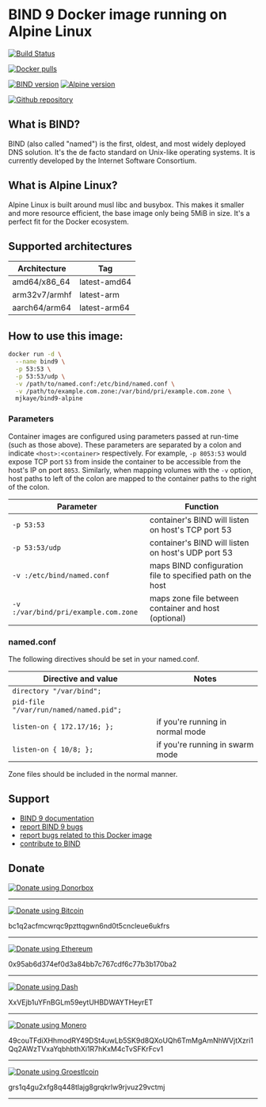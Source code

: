 # BIND 9 Docker image running on Alpine Linux #

[![Build Status](https://cloud.drone.io/api/badges/mjkaye/docker-bind9-alpine/status.svg)](https://cloud.drone.io/mjkaye/docker-bind9-alpine)

[![Docker pulls](https://img.shields.io/docker/pulls/mjkaye/bind9-alpine.svg?style=for-the-badge&logo=docker)](https://hub.docker.com/r/mjkaye/bind9-alpine)

[![BIND version](https://img.shields.io/badge/BIND%20version-9.14.8--r5-blue.svg?style=for-the-badge)](https://www.isc.org/bind/)
[![Alpine version](https://img.shields.io/badge/Alpine%20version-3.11.6-blue.svg?style=for-the-badge)](https://alpinelinux.org/)

[![Github repository](https://img.shields.io/static/v1.svg?style=for-the-badge&color=blue&label=source%20code&message=docker-bind9-alpine&logo=github&logoColor=FFFFFF)](https://www.github.com/mjkaye/docker-bind9-alpine)

## What is BIND? ##

BIND (also called "named") is the first, oldest, and most widely deployed DNS solution. It's the de facto standard on Unix-like operating systems. It is currently developed by the Internet Software Consortium.

## What is Alpine Linux? ##

Alpine Linux is built around musl libc and busybox. This makes it smaller and more resource efficient, the base image only being 5MiB in size. It's a perfect fit for the Docker ecosystem.

## Supported architectures ##

| Architecture  | Tag          |
| ---           | ---          |
| amd64/x86_64  | latest-amd64 |
| arm32v7/armhf | latest-arm   |
| aarch64/arm64 | latest-arm64 |

## How to use this image: ##

```bash
docker run -d \
  --name bind9 \
  -p 53:53 \
  -p 53:53/udp \
  -v /path/to/named.conf:/etc/bind/named.conf \
  -v /path/to/example.com.zone:/var/bind/pri/example.com.zone \
  mjkaye/bind9-alpine
```

### Parameters ###

Container images are configured using parameters passed at run-time (such as those above). These parameters are separated by a colon and indicate `<host>:<container>` respectively. For example, `-p 8053:53` would expose TCP port `53` from inside the container to be accessible from the host's IP on port `8053`. Similarly, when mapping volumes with the `-v` option, host paths to left of the colon are mapped to the container paths to the right of the colon.

| Parameter                            | Function                                                   |
| ---                                  | ---                                                        |
| `-p 53:53`                           | container's BIND will listen on host's TCP port 53         |
| `-p 53:53/udp`                       | container's BIND will listen on host's UDP port 53         |
| `-v :/etc/bind/named.conf`           | maps BIND configuration file to specified path on the host |
| `-v :/var/bind/pri/example.com.zone` | maps zone file between container and host (optional)       |

### named.conf ###

The following directives should be set in your named.conf.

| Directive and value                    | Notes                            |
| ---                                    | ---                              |
| `directory "/var/bind";`               |                                  |
| `pid-file "/var/run/named/named.pid";` |                                  |
| `listen-on { 172.17/16; };`            | if you're running in normal mode |
| `listen-on { 10/8; };`                 | if you're running in swarm mode  |

Zone files should be included in the normal manner.

## Support ##

 * [BIND 9 documentation](https://bind9.readthedocs.io/en/latest/index.html)
 * [report BIND 9 bugs](https://gitlab.isc.org/isc-projects/bind9/issues)
 * [report bugs related to this Docker image](https://github.com/mjkaye/docker-bind9-alpine/issues)
 * [contribute to BIND](https://gitlab.isc.org/isc-projects/bind9/-/blob/master/CONTRIBUTING.md)

## Donate ##

[![Donate using Donorbox](https://img.shields.io/badge/usd,gbp,eur-265B79?logo=shopify&style=for-the-badge)](https://donorbox.org/docker-images)

---

[![Donate using Bitcoin](https://img.shields.io/badge/bitcoin-265B79?logo=bitcoin&style=for-the-badge)](https://www.freeformatter.com/qr-code?w=350&h=350&e=Q&c=bc1q2acfmcwrqc9pzttqgwn6nd0t5cncleue6ukfrs)

bc1q2acfmcwrqc9pzttqgwn6nd0t5cncleue6ukfrs

---

[![Donate using Ethereum](https://img.shields.io/badge/ethereum-265B79?logo=ethereum&style=for-the-badge)](https://www.freeformatter.com/qr-code?w=350&h=350&e=Q&c=0x95ab6d374ef0d3a84bb7c767cdf6c77b3b170ba2)

0x95ab6d374ef0d3a84bb7c767cdf6c77b3b170ba2

---

[![Donate using Dash](https://img.shields.io/badge/dash-265B79?logo=dash&style=for-the-badge)](https://www.freeformatter.com/qr-code?w=350&h=350&e=Q&c=XxVEjb1uYFnBGLm59eytUHBDWAYTHeyrET)

XxVEjb1uYFnBGLm59eytUHBDWAYTHeyrET

---

[![Donate using Monero](https://img.shields.io/badge/monero-265B79?logo=monero&style=for-the-badge)](https://www.freeformatter.com/qr-code?w=350&h=350&e=Q&c=49couTFdiXHhmodRY49DSt4uwLb5SK9d8QXoUQh6TmMgAmNhWVjtXzri1Qq2AWzTVxaYqbhbthXi1R7hKxM4cTvSFKrFcv1)

49couTFdiXHhmodRY49DSt4uwLb5SK9d8QXoUQh6TmMgAmNhWVjtXzri1Qq2AWzTVxaYqbhbthXi1R7hKxM4cTvSFKrFcv1

---

[![Donate using Groestlcoin](https://img.shields.io/badge/groestlcoin-265B79?&style=for-the-badge)](https://www.freeformatter.com/qr-code?w=350&h=350&e=Q&c=grs1q4gu2xfg8q448tlajg8grqkrlw9rjvuz29vctmj)

grs1q4gu2xfg8q448tlajg8grqkrlw9rjvuz29vctmj

---
